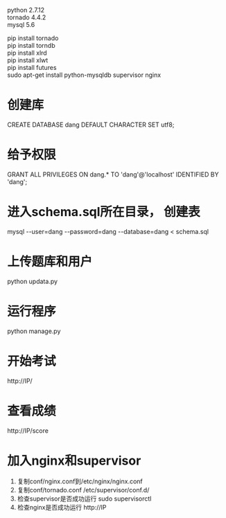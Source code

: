 python 2.7.12<br/>
tornado 4.4.2<br/>
mysql 5.6<br/>

pip install tornado<br/>
pip install torndb<br/>
pip install xlrd<br/>
pip install xlwt<br/>
pip install futures<br/>
sudo apt-get install python-mysqldb supervisor nginx<br/>

#
# 创建库
CREATE DATABASE dang DEFAULT CHARACTER SET utf8;

#
# 给予权限
GRANT ALL PRIVILEGES ON dang.* TO 'dang'@'localhost' IDENTIFIED BY 'dang';

#
# 进入schema.sql所在目录， 创建表
mysql --user=dang --password=dang --database=dang < schema.sql

#
# 上传题库和用户
python updata.py

#
# 运行程序
python manage.py

#
# 开始考试
http://IP/

#
# 查看成绩
http://IP/score


#
# 加入nginx和supervisor
1. 复制conf/nginx.conf到/etc/nginx/nginx.conf
2. 复制conf/tornado.conf /etc/supervisor/conf.d/
3. 检查supervisor是否成功运行
   sudo supervisorctl
4. 检查nginx是否成功运行
   http://IP
